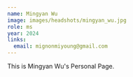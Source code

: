 ```yaml
---
name: Mingyan Wu
image: images/headshots/mingyan_wu.jpg
role: ms
year: 2024
links:
  email: mignonmiyoung@gmail.com
---
```


This is Mingyan Wu's Personal Page.